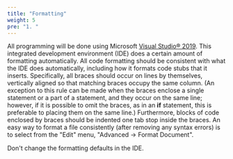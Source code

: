 ```yaml
---
title: "Formatting"
weight: 5
pre: "1. "
---
```



All programming will be done using Microsoft [Visual Studio® 2019](http://www.visualstudio.com/downloads/download-visual-studio-vs). This integrated development environment (IDE) does a certain amount of formatting automatically. All code formatting should be consistent with what the IDE does automatically, including how it formats code stubs that it inserts. Specifically, all braces should occur on lines by themselves, vertically aligned so that matching braces occupy the same column. (An exception to this rule can be made when the braces enclose a single statement or a part of a statement, and they occur on the same line; however, if it is possible to omit the braces, as in an **if** statement, this is preferable to placing them on the same line.) Furthermore, blocks of code enclosed by braces should be indented one tab stop inside the braces. An easy way to format a file consistently (after removing any syntax errors) is to select from the "Edit" menu, "Advanced -> Format Document".

Don't change the formatting defaults in the IDE.

